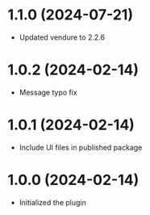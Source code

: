 # 1.1.0 (2024-07-21)

- Updated vendure to 2.2.6

# 1.0.2 (2024-02-14)

- Message typo fix

# 1.0.1 (2024-02-14)

- Include UI files in published package

# 1.0.0 (2024-02-14)

- Initialized the plugin
